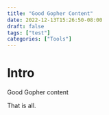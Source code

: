 ```yaml
---
title: "Good Gopher Content"
date: 2022-12-13T15:26:50-08:00
draft: false
tags: ["test"]
categories: ["Tools"]
---
```


# Intro

Good Gopher content

That is all.

